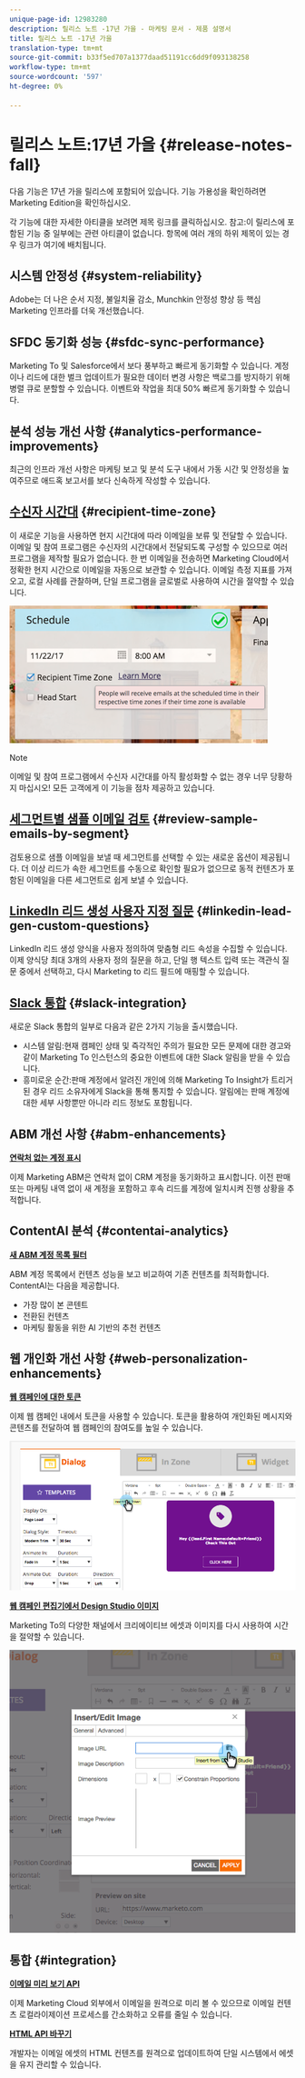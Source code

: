 ```yaml
---
unique-page-id: 12983280
description: 릴리스 노트 -17년 가을 - 마케팅 문서 - 제품 설명서
title: 릴리스 노트 -17년 가을
translation-type: tm+mt
source-git-commit: b33f5ed707a1377daad51191cc6dd9f093138258
workflow-type: tm+mt
source-wordcount: '597'
ht-degree: 0%

---
```



# 릴리스 노트:17년 가을 {#release-notes-fall}

다음 기능은 17년 가을 릴리스에 포함되어 있습니다. 기능 가용성을 확인하려면 Marketing Edition을 확인하십시오.

각 기능에 대한 자세한 아티클을 보려면 제목 링크를 클릭하십시오. 참고:이 릴리스에 포함된 기능 중 일부에는 관련 아티클이 없습니다. 항목에 여러 개의 하위 제목이 있는 경우 링크가 여기에 배치됩니다.

## 시스템 안정성 {#system-reliability}

Adobe는 더 나은 순서 지정, 불일치율 감소, Munchkin 안정성 향상 등 핵심 Marketing 인프라를 더욱 개선했습니다.

## SFDC 동기화 성능 {#sfdc-sync-performance}

Marketing To 및 Salesforce에서 보다 풍부하고 빠르게 동기화할 수 있습니다. 계정이나 리드에 대한 벌크 업데이트가 필요한 데이터 변경 사항은 백로그를 방지하기 위해 병렬 큐로 분할할 수 있습니다. 이벤트와 작업을 최대 50% 빠르게 동기화할 수 있습니다.

## 분석 성능 개선 사항 {#analytics-performance-improvements}

최근의 인프라 개선 사항은 마케팅 보고 및 분석 도구 내에서 가동 시간 및 안정성을 높여주므로 애드혹 보고서를 보다 신속하게 작성할 수 있습니다.

## [수신자 시간대](/help/marketo/product-docs/email-marketing/email-programs/email-program-actions/scheduling-with-recipient-time-zone/understanding-recipient-time-zone.md) {#recipient-time-zone}

이 새로운 기능을 사용하면 현지 시간대에 따라 이메일을 보류 및 전달할 수 있습니다. 이메일 및 참여 프로그램은 수신자의 시간대에서 전달되도록 구성할 수 있으므로 여러 프로그램을 제작할 필요가 없습니다. 한 번 이메일을 전송하면 Marketing Cloud에서 정확한 현지 시간으로 이메일을 자동으로 보관할 수 있습니다. 이메일 측정 지표를 가져오고, 로컬 사례를 관찰하며, 단일 프로그램을 글로벌로 사용하여 시간을 절약할 수 있습니다.

![](assets/image2017-11-29-8-3a45-3a47.png)

>[!NOTE]
>
>이메일 및 참여 프로그램에서 수신자 시간대를 아직 활성화할 수 없는 경우 너무 당황하지 마십시오! 모든 고객에게 이 기능을 점차 제공하고 있습니다.

## [세그먼트별 샘플 이메일 검토](/help/marketo/product-docs/email-marketing/general/creating-an-email/send-a-sample-email.md) {#review-sample-emails-by-segment}

검토용으로 샘플 이메일을 보낼 때 세그먼트를 선택할 수 있는 새로운 옵션이 제공됩니다. 더 이상 리드가 속한 세그먼트를 수동으로 확인할 필요가 없으므로 동적 컨텐츠가 포함된 이메일을 다른 세그먼트로 쉽게 보낼 수 있습니다.

## [LinkedIn 리드 생성 사용자 지정 질문](/help/marketo/product-docs/demand-generation/social/social-functions/set-up-linkedin-lead-gen-forms.md) {#linkedin-lead-gen-custom-questions}

LinkedIn 리드 생성 양식을 사용자 정의하여 맞춤형 리드 속성을 수집할 수 있습니다. 이제 양식당 최대 3개의 사용자 정의 질문을 하고, 단일 행 텍스트 입력 또는 객관식 질문 중에서 선택하고, 다시 Marketing to 리드 필드에 매핑할 수 있습니다.

## [Slack 통합](/help/marketo/product-docs/administration/additional-integrations/add-slack-as-a-launchpoint-service.md) {#slack-integration}

새로운 Slack 통합의 일부로 다음과 같은 2가지 기능을 출시했습니다.

* 시스템 알림:현재 캠페인 상태 및 즉각적인 주의가 필요한 모든 문제에 대한 경고와 같이 Marketing To 인스턴스의 중요한 이벤트에 대한 Slack 알림을 받을 수 있습니다.
* 흥미로운 순간:판매 계정에서 알려진 개인에 의해 Marketing To Insight가 트리거된 경우 리드 소유자에게 Slack을 통해 통지할 수 있습니다. 알림에는 판매 계정에 대한 세부 사항뿐만 아니라 리드 정보도 포함됩니다.

## ABM 개선 사항 {#abm-enhancements}

**[연락처 없는 계정 표시](https://docs.marketo.com/x/fKCt)**

이제 Marketing ABM은 연락처 없이 CRM 계정을 동기화하고 표시합니다. 이전 판매 또는 마케팅 내역 없이 새 계정을 포함하고 후속 리드를 계정에 일치시켜 진행 상황을 추적합니다.

## ContentAI 분석 {#contentai-analytics}

**[새 ABM 계정 목록 필터](https://docs.marketo.com/x/1BPG)**

ABM 계정 목록에서 컨텐츠 성능을 보고 비교하여 기존 컨텐츠를 최적화합니다. ContentAI는 다음을 제공합니다.

* 가장 많이 본 콘텐트
* 전환된 컨텐츠
* 마케팅 활동을 위한 AI 기반의 추천 컨텐츠

## 웹 개인화 개선 사항 {#web-personalization-enhancements}

**[웹 캠페인에 대한 토큰](/help/marketo/product-docs/web-personalization/working-with-web-campaigns/using-the-web-personalization-rich-text-editor.md)**

이제 웹 캠페인 내에서 토큰을 사용할 수 있습니다. 토큰을 활용하여 개인화된 메시지와 콘텐츠를 전달하여 웹 캠페인의 참여도를 높일 수 있습니다.

![](assets/image2017-11-16-11-3a25-3a7.png)

**[웹 캠페인 편집기에서 Design Studio 이미지](/help/marketo/product-docs/web-personalization/working-with-web-campaigns/using-the-web-personalization-rich-text-editor.md)**

Marketing To의 다양한 채널에서 크리에이티브 에셋과 이미지를 다시 사용하여 시간을 절약할 수 있습니다.

![](assets/image2017-11-16-11-3a26-3a10.png)

## 통합 {#integration}

**[이메일 미리 보기 API](https://developers.marketo.com/rest-api/assets/emails/)**

이제 Marketing Cloud 외부에서 이메일을 원격으로 미리 볼 수 있으므로 이메일 컨텐츠 로컬라이제이션 프로세스를 간소화하고 오류를 줄일 수 있습니다.

**[HTML API 바꾸기](https://developers.marketo.com/rest-api/assets/emails/)**

개발자는 이메일 에셋의 HTML 컨텐츠를 원격으로 업데이트하여 단일 시스템에서 에셋을 유지 관리할 수 있습니다.
